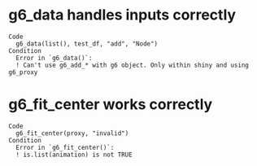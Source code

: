 # g6_data handles inputs correctly

    Code
      g6_data(list(), test_df, "add", "Node")
    Condition
      Error in `g6_data()`:
      ! Can't use g6_add_* with g6 object. Only within shiny and using g6_proxy

# g6_fit_center works correctly

    Code
      g6_fit_center(proxy, "invalid")
    Condition
      Error in `g6_fit_center()`:
      ! is.list(animation) is not TRUE

